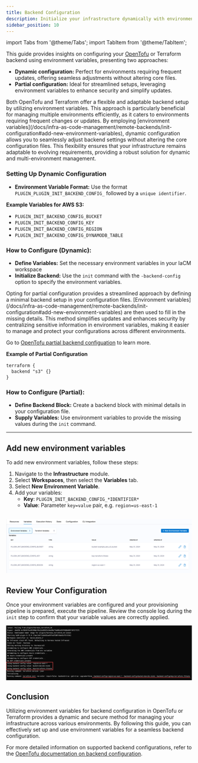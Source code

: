 ```yaml
---
title: Backend Configuration
description: Initialize your infrastructure dynamically with environment variables
sidebar_position: 10
---
```


import Tabs from '@theme/Tabs';
import TabItem from '@theme/TabItem';


This guide provides insights on configuring your [OpenTofu](https://opentofu.org/) or Terraform backend using environment variables, presenting two approaches: 
- **Dynamic configuration:** Perfect for environments requiring frequent updates, offering seamless adjustments without altering core files.
- **Partial configuration:** Ideal for streamlined setups, leveraging environment variables to enhance security and simplify updates.

 <Tabs>
<TabItem value="Dynamic configuration">
Both OpenTofu and Terraform offer a flexible and adaptable backend setup by utilizing environment variables. This approach is particularly beneficial for managing multiple environments efficiently, as it caters to environments requiring frequent changes or updates. By employing [environment variables](/docs/infra-as-code-management/remote-backends/init-configuration#add-new-environment-variables), dynamic configuration allows you to seamlessly adjust backend settings without altering the core configuration files. This flexibility ensures that your infrastructure remains adaptable to evolving requirements, providing a robust solution for dynamic and multi-environment management.

### Setting Up Dynamic Configuration
- **Environment Variable Format:** Use the format `PLUGIN_PLUGIN_INIT_BACKEND_CONFIG_` followed by a `unique identifier`.

**Example Variables for AWS S3:**
- `PLUGIN_INIT_BACKEND_CONFIG_BUCKET`
- `PLUGIN_INIT_BACKEND_CONFIG_KEY`
- `PLUGIN_INIT_BACKEND_CONFIG_REGION`
- `PLUGIN_INIT_BACKEND_CONFIG_DYNAMODB_TABLE`

### How to Configure (Dynamic):
- **Define Variables:** Set the necessary environment variables in your IaCM workspace
- **Initialize Backend:** Use the `init` command with the `-backend-config` option to specify the environment variables.
</TabItem>
<TabItem value="Partial configuration">
Opting for partial configuration provides a streamlined approach by defining a minimal backend setup in your configuration files. [Environment variables](/docs/infra-as-code-management/remote-backends/init-configuration#add-new-environment-variables) are then used to fill in the missing details. This method simplifies updates and enhances security by centralizing sensitive information in environment variables, making it easier to manage and protect your configurations across different environments.

Go to [OpenTofu partial backend configuation](https://opentofu.org/docs/language/settings/backends/configuration/#partial-configuration) to learn more.

**Example of Partial Configuration**
```hcl
terraform {
  backend "s3" {}
}
```

### How to Configure (Partial):
- **Define Backend Block:** Create a backend block with minimal details in your configuration file.
- **Supply Variables:** Use environment variables to provide the missing values during the `init` command.
</TabItem>
 </Tabs>

---

## Add new environment variables
To add new environment variables, follow these steps:

<Tabs>
<TabItem value="Interactive guide">
<DocVideo src="https://app.tango.us/app/embed/aa30519d-534a-4017-a0bb-8d0439f5258a" title="Configure your OpenTofu/Terraform backend config with Harness environment variables" />
</TabItem>
<TabItem value="Step-by-step">

  1. Navigate to the **Infrastructure** module.
  2. Select **Workspaces**, then select the **Variables** tab.
  3. Select **New Environment Variable**.
  4. Add your variables:
      - **Key**: `PLUGIN_INIT_BACKEND_CONFIG_*IDENTIFIER*`
      - **Value**: Parameter `key=value` pair, e.g. `region=us-east-1`

![init environment variables](./static/tf-init-env-variables.png)
</TabItem>
</Tabs>
---

## Review Your Configuration
Once your environment variables are configured and your provisioning pipeline is prepared, execute the pipeline. Review the console log during the `init` step to confirm that your variable values are correctly applied.

![Pipeline environment variable usage](./static/tf-initi-variable-log.png)

## Conclusion
Utilizing environment variables for backend configuration in OpenTofu or Terraform provides a dynamic and secure method for managing your infrastructure across various environments. By following this guide, you can effectively set up and use environment variables for a seamless backend configuration.

For more detailed information on supported backend configurations, refer to the [OpenTofu documentation on backend configuration](https://opentofu.org/docs/language/settings/backends/configuration/).
